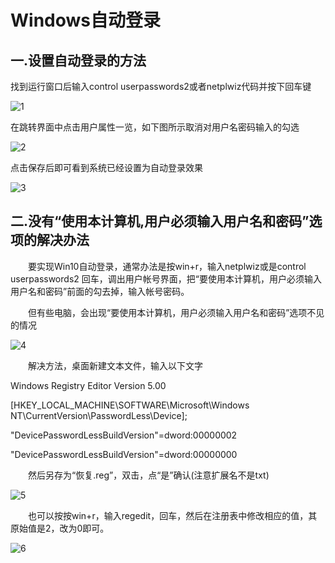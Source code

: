 # Windows自动登录




## 一.设置自动登录的方法

找到运行窗口后输入control userpasswords2或者netplwiz代码并按下回车键

![1](https://img.win10h.com/2023/1012/20231012042328133.jpg)



在跳转界面中点击用户属性一览，如下图所示取消对用户名密码输入的勾选

![2](https://img.win10h.com/2023/1012/20231012042328412.jpg)



点击保存后即可看到系统已经设置为自动登录效果

![3](https://img.win10h.com/2023/1012/20231012042328442.jpg)







## 二.没有“使用本计算机,用户必须输入用户名和密码”选项的解决办法

　　要实现Win10自动登录，通常办法是按win+r，输入netplwiz或是control userpasswords2 回车，调出用户帐号界面，把“要使用本计算机，用户必须输入用户名和密码”前面的勾去掉，输入帐号密码。

　　但有些电脑，会出现“要使用本计算机，用户必须输入用户名和密码”选项不见的情况

![4](https://i0.hdslb.com/bfs/article/c77e1d05534f00d51c92cee9870e67b1feead79c.png@!web-article-pic.webp)

　　解决方法，桌面新建文本文件，输入以下文字

Windows Registry Editor Version 5.00

[HKEY_LOCAL_MACHINE\SOFTWARE\Microsoft\Windows NT\CurrentVersion\PasswordLess\Device];

"DevicePasswordLessBuildVersion"=dword:00000002

"DevicePasswordLessBuildVersion"=dword:00000000

　　然后另存为“恢复.reg”，双击，点“是”确认(注意扩展名不是txt)

![5](https://i0.hdslb.com/bfs/article/776710a9479ff4e01bfa258b51e8f694bfcb48f1.png@!web-article-pic.webp)

　　也可以按按win+r，输入regedit，回车，然后在注册表中修改相应的值，其原始值是2，改为0即可。 

![6](https://i0.hdslb.com/bfs/article/564cdcba569c21fb0103120d0302fb9394f531b0.png@1256w_888h_!web-article-pic.webp)




